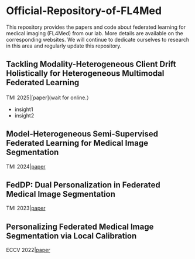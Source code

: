 # Official-Repository-of-FL4Med
This repository provides the papers and code about federated learning for medical imaging (FL4Med) from our lab. More details are available on the corresponding websites. We will continue to dedicate ourselves to research in this area and regularly update this repository.

## Tackling Modality-Heterogeneous Client Drift Holistically for Heterogeneous Multimodal Federated Learning 
TMI 2025|[paper](wait for online.）
- insight1
- insight2

  
## Model-Heterogeneous Semi-Supervised Federated Learning for Medical Image Segmentation
TMI 2024|[paper](https://ieeexplore.ieee.org/abstract/document/10379169)


## FedDP: Dual Personalization in Federated Medical Image Segmentation
TMI 2023|[paper](https://ieeexplore.ieee.org/abstract/document/10194959)


## Personalizing Federated Medical Image Segmentation via Local Calibration
ECCV 2022|[paper](https://link.springer.com/chapter/10.1007/978-3-031-19803-8_27)
